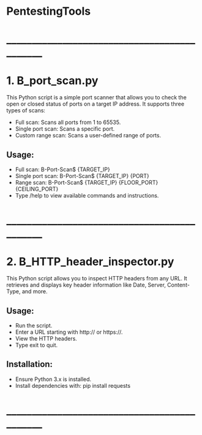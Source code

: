 # PentestingTools
# ____________________________________________
# 1. B_port_scan.py
This Python script is a simple port scanner that allows you to check the open or closed status of ports on a target IP address. It supports three types of scans:

* Full scan: Scans all ports from 1 to 65535.
* Single port scan: Scans a specific port.
* Custom range scan: Scans a user-defined range of ports.
## Usage:
* Full scan: B-Port-Scan$ {TARGET_IP}
* Single port scan: B-Port-Scan$ {TARGET_IP} {PORT}
* Range scan: B-Port-Scan$ {TARGET_IP} {FLOOR_PORT} {CEILING_PORT}
* Type /help to view available commands and instructions.

# ____________________________________________
# 2. B_HTTP_header_inspector.py
This Python script allows you to inspect HTTP headers from any URL. It retrieves and displays key header information like Date, Server, Content-Type, and more.

## Usage:
* Run the script.
* Enter a URL starting with http:// or https://.
* View the HTTP headers.
* Type exit to quit.
## Installation:
* Ensure Python 3.x is installed.
* Install dependencies with:
  pip install requests
# ____________________________________________
